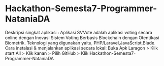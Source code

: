 # Hackathon-Semesta7-Programmer-NataniaDA
Deskripsi singkat aplikasi : Aplikasi SVVote adalah aplikasi voting secara online dengan Inovasi Sistem Voting Berbasis Blockchain dengan Otentikasi Biometrik.
Teknologi yang digunakan yaitu, PHP/Laravel,JavaScript,Blade.
Cara instalasi & menjalankan aplikasi secara lokal:
Buka Apk Laragon > Klik start All > Klik kanan > Pilih GitHub > Klik Hackathon-Semesta7-Programmer-NataniaDA
